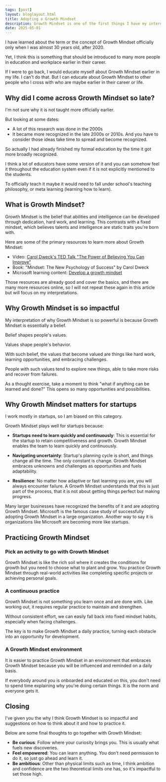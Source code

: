 ```yaml
---
tags: [post]
layout: bloglayout.html
title: Adopting a Growth Mindset
description: Growth Mindset is one of the first things I have my interns, mentees, or junior colleagues read about. In this post, I explore why Growth Mindset is so impactful and offer suggestions on how to practice it in your workspace and life.
date: 2025-05-01
---
```


I have learned about the term or the concept of Growth Mindset officially only when I was almost 30 years old, after 2020.

Yet, I think this is something that should be introduced to many more people in education and workplace earlier in their career.

If I were to go back, I would educate myself about Growth Mindset earlier in my life. I can't do that. But I can educate about Growth Mindset to other people who I cross with who are maybe earlier in their career or life.

## Why did I come across Growth Mindset so late?

I'm not sure why it is not taught more officially earlier.

But looking at some dates:
* A lot of this research was done in the 2000s
* It became more recognized in the late 2000s or 2010s. And you have to consider those ideas take time to spread and become recognized.

So actually I had already finished my formal education by the time it got more broadly recognized.

I think a lot of educators have some version of it and you can somehow feel it throughout the education system even if it is not explicitly mentioned to the students.

To officially teach it maybe it would need to fall under school's teaching philosophy, or meta learning (learning how to learn).

## What is Growth Mindset?

Growth Mindset is the belief that abilities and intelligence can be developed through dedication, hard work, and learning. This contrasts with a fixed mindset, which believes talents and intelligence are static traits you're born with.

Here are some of the primary resources to learn more about Growth Mindset:

* Video: [Carol Dweck's TED Talk "The Power of Believing You Can Improve"](https://www.ted.com/talks/carol_dweck_the_power_of_believing_that_you_can_improve)
* Book: "Mindset: The New Psychology of Success" by Carol Dweck
* Microsoft learning content: [Develop a growth mindset](https://learn.microsoft.com/en-us/training/modules/develop-growth-mindset/)

Those resources are already good and cover the basics, and there are many more resources online, so I will not repeat these again in this article but will focus on my interpretations.

## Why Growth Mindset is so impactful

My interpretation of why Growth Mindset is so powerful is because Growth Mindset is essentially a belief.

Belief shapes people's values.

Values shape people's behavior.

With such belief, the values that become valued are things like hard work, learning opportunities, and embracing challenges.

People with such values tend to explore new things, able to take more risks and recover from failures.

As a thought exercise, take a moment to think "what if anything can be learned and done?" This opens so many opportunities and possibilities.

## Why Growth Mindset matters for startups

I work mostly in startups, so I am biased on this category.

Growth Mindset plays well for startups because:

* **Startups need to learn quickly and continuously**: This is essential for the startup to retain competitiveness and growth. Growth Mindset enables the team to learn quickly and continuously.

* **Navigating uncertainty**: Startup's planning cycle is short, and things change all the time. The only constant is change. Growth Mindset embraces unknowns and challenges as opportunities and fuels adaptability.

* **Resilience**: No matter how adaptive or fast learning you are, you will always encounter failure. A Growth Mindset understands that this is just part of the process, that it is not about getting things perfect but making progress.

Many larger businesses have recognized the benefits of it and are adopting Growth Mindset. Microsoft is the famous case study of successfully adopting Growth Mindset in a large organization. Another way to say it is organizations like Microsoft are becoming more like startups.

## Practicing Growth Mindset

### Pick an activity to go with Growth Mindset

Growth Mindset is like the rich soil where it creates the conditions for growth but you need to choose what to plant and grow. You practice Growth Mindset through real-world activities like completing specific projects or achieving personal goals.

### A continuous practice

Growth Mindset is not something you learn once and are done with. Like working out, it requires regular practice to maintain and strengthen.

Without consistent effort, we can easily fall back into fixed mindset habits, especially when facing challenges.

The key is to make Growth Mindset a daily practice, turning each obstacle into an opportunity for development.

### A Growth Mindset environment

It is easier to practice Growth Mindset in an environment that embraces Growth Mindset because you will be influenced and reminded on a daily basis.

If everybody around you is onboarded and educated on this, you don't need to spend time explaining why you're doing certain things. It is the norm and everyone gets it.

## Closing

I've given you the why I think Growth Mindset is so impactful and suggestions on how to think about it and how to practice it.

Below are some final thoughts to go together with Growth Mindset:

* **Be curious**: Follow where your curiosity brings you. This is usually what fuels new discoveries.
* **Feel empowered**: You can learn anything. You don't need permission to do it, so just go ahead and learn it.
* **Be ambitious**: Other than physical limits such as time, I think ambition and confidence are the two theoretical limits one has, so it's impactful to set those high.
